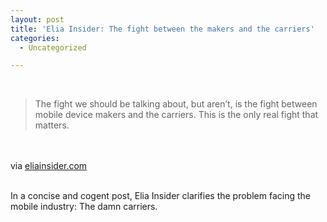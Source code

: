 ```yaml
---
layout: post
title: 'Elia Insider: The fight between the makers and the carriers'
categories:
  - Uncategorized

---
```


<div class="posterous_bookmarklet_entry"><br /><blockquote class="posterous_short_quote">The fight we should be talking about, but aren’t, is the fight between mobile device makers and the carriers. This is the only real fight that matters.</blockquote><br /><br /><div class="posterous_quote_citation">via <a href="http://eliainsider.com/2010/09/14/fighting-the-wrong-fight/">eliainsider.com</a></div><br /><p>In a concise and cogent post, Elia Insider clarifies the problem facing the mobile industry: The damn carriers.</p></div><div class="blogger-post-footer"><img width="1" height="1" src="https://blogger.googleusercontent.com/tracker/8920950033468593796-4932828473793550304?l=openmobile.blogspot.com" alt="" /></div>
